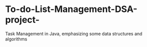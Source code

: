 # To-do-List-Management-DSA-project-
Task Management in Java, emphasizing some data structures and algorithms
